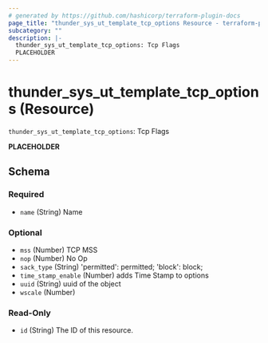 ```yaml
---
# generated by https://github.com/hashicorp/terraform-plugin-docs
page_title: "thunder_sys_ut_template_tcp_options Resource - terraform-provider-thunder"
subcategory: ""
description: |-
  thunder_sys_ut_template_tcp_options: Tcp Flags
  PLACEHOLDER
---
```


# thunder_sys_ut_template_tcp_options (Resource)

`thunder_sys_ut_template_tcp_options`: Tcp Flags

__PLACEHOLDER__



<!-- schema generated by tfplugindocs -->
## Schema

### Required

- `name` (String) Name

### Optional

- `mss` (Number) TCP MSS
- `nop` (Number) No Op
- `sack_type` (String) 'permitted': permitted; 'block': block;
- `time_stamp_enable` (Number) adds Time Stamp to options
- `uuid` (String) uuid of the object
- `wscale` (Number)

### Read-Only

- `id` (String) The ID of this resource.


